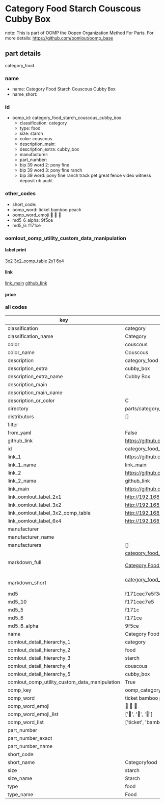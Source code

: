 # Category Food Starch Couscous Cubby Box  

note: This is part of OOMP the Oopen Organization Method For Parts. For more details: https://github.com/oomlout/oomp_base

##  part details



category_food

### name
* name: Category Food Starch Couscous Cubby Box
* name_short: 
### id
* oomp_id: category_food_starch_couscous_cubby_box
  * classification: category
  * type: food
  * size: starch
  * color: couscous
  * description_main: 
  * description_extra: cubby_box
  * manufacturer: 
  * part_number: 
  * bip 39 word 2: pony fine
  * bip 39 word 3: pony fine ranch
  * bip 39 word: pony fine ranch track pet great fence video witness deposit rib audit

### other_codes
* short_code: 
* oomp_word: ticket bamboo peach
* oomp_word_emoji :ticket: :bamboo: :peach:
* md5_6_alpha: 9f5ce
* md5_6: f171ce






### oomlout_oomp_utility_custom_data_manipulation
#### label print
[3x2](http://192.168.1.245:1112/?label=oomp%209f5ce)
[3x2_oomp_table](http://192.168.1.107:1112/?label=oomp%209f5ce)
[2x1](http://192.168.1.242:1112/?label=oomp%209f5ce)
[6x4](http://192.168.1.55:1112/?label=oomp%209f5ce)    

#### link

[link_main](https://github.com/oomlout/oomlout_oomp_current_version_messy/tree/main/parts/category_food_starch_couscous_cubby_box) [github_link](https://github.com/oomlout/oomlout_oomp_part_src/tree/main/parts/category_food_starch_couscous_cubby_box)                             

#### price







### all codes 
| key | value |  
| --- | --- |  
| classification | category |  
| classification_name | Category |  
| color | couscous |  
| color_name | Couscous |  
| description | category_food |  
| description_extra | cubby_box |  
| description_extra_name | Cubby Box |  
| description_main |  |  
| description_main_name |  |  
| description_or_color | C  |  
| directory | parts/category_food_starch_couscous_cubby_box |  
| distributors | [] |  
| filter |  |  
| from_yaml | False |  
| github_link | https://github.com/oomlout/oomlout_oomp_part_src/tree/main/parts/category_food_starch_couscous_cubby_box |  
| id | category_food_starch_couscous_cubby_box |  
| link_1 | https://github.com/oomlout/oomlout_oomp_current_version_messy/tree/main/parts/category_food_starch_couscous_cubby_box |  
| link_1_name | link_main |  
| link_2 | https://github.com/oomlout/oomlout_oomp_part_src/tree/main/parts/category_food_starch_couscous_cubby_box |  
| link_2_name | github_link |  
| link_main | https://github.com/oomlout/oomlout_oomp_current_version_messy/tree/main/parts/category_food_starch_couscous_cubby_box |  
| link_oomlout_label_2x1 | http://192.168.1.242:1112/?label=oomp%209f5ce |  
| link_oomlout_label_3x2 | http://192.168.1.245:1112/?label=oomp%209f5ce |  
| link_oomlout_label_3x2_oomp_table | http://192.168.1.107:1112/?label=oomp%209f5ce |  
| link_oomlout_label_6x4 | http://192.168.1.55:1112/?label=oomp%209f5ce |  
| manufacturer |  |  
| manufacturer_name |  |  
| manufacturers | [] |  
| markdown_full | [category_food_starch_couscous_cubby_box](https://github.com/oomlout/oomlout_oomp_current_version_messy/tree/main/parts/category_food_starch_couscous_cubby_box)<br>[](https://github.com/oomlout/oomlout_oomp_current_version_messy/tree/main/parts/category_food_starch_couscous_cubby_box)<br>[Category Food Starch Couscous Cubby Box](https://github.com/oomlout/oomlout_oomp_current_version_messy/tree/main/parts/category_food_starch_couscous_cubby_box)<br><br> |  
| markdown_short | [category_food_starch_couscous_cubby_box](https://github.com/oomlout/oomlout_oomp_current_version_messy/tree/main/parts/category_food_starch_couscous_cubby_box)<br><br> |  
| md5 | f171cec7e5f3caa198d1be696315b53f |  
| md5_10 | f171cec7e5 |  
| md5_5 | f171c |  
| md5_6 | f171ce |  
| md5_6_alpha | 9f5ce |  
| name | Category Food Starch Couscous Cubby Box |  
| oomlout_detail_hierarchy_1 | category |  
| oomlout_detail_hierarchy_2 | food |  
| oomlout_detail_hierarchy_3 | starch |  
| oomlout_detail_hierarchy_4 | couscous |  
| oomlout_detail_hierarchy_5 | cubby_box |  
| oomlout_oomp_utility_custom_data_manipulation | True |  
| oomp_key | oomp_category_food_starch_couscous_cubby_box |  
| oomp_word | ticket bamboo peach |  
| oomp_word_emoji | :ticket: :bamboo: :peach: |  
| oomp_word_emoji_list | [':ticket:', ':bamboo:', ':peach:'] |  
| oomp_word_list | ['ticket', 'bamboo', 'peach'] |  
| part_number |  |  
| part_number_exact |  |  
| part_number_name |  |  
| short_code |  |  
| short_name | Categoryfood |  
| size | starch |  
| size_name | Starch |  
| type | food |  
| type_name | Food |  
